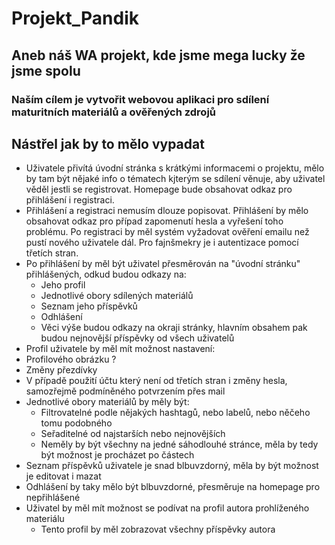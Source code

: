 # Projekt_Pandik
## Aneb náš WA projekt, kde jsme mega lucky že jsme spolu

### Naším cílem je vytvořit webovou aplikaci pro sdílení maturitních materiálů a ověřených zdrojů

## Nástřel jak by to mělo vypadat
- Uživatele přivítá úvodní stránka s krátkými informacemi o projektu, mělo by tam být nějaké info o tématech kjterým se sdílení věnuje, aby uživatel věděl jestli se registrovat. Homepage bude obsahovat odkaz pro přihlášení i registraci.
- Přihlášení a registraci nemusím dlouze popisovat. Přihlášení by mělo obsahovat odkaz pro případ zapomenutí hesla a vyřešení toho problému. Po registraci by měl systém vyžadovat ověření emailu než pustí nového uživatele dál. Pro fajnšmekry je i autentizace pomocí třetích stran.
- Po přihlášení by měl být uživatel přesměrován na "úvodní stránku" přihlášených, odkud budou odkazy na:
   - Jeho profil
   - Jednotlivé obory sdílených materiálů
   - Seznam jeho příspěvků
   - Odhlášení
   - Věci výše budou odkazy na okraji stránky, hlavním obsahem pak budou nejnovější příspěvky od všech uživatelů
 - Profil uživatele by měl mít možnost nastavení:
  - Profilového obrázku ?
   - Změny přezdívky
   - V případě použití účtu který není od třetích stran i změny hesla, samozřejmě podmíněného potvrzením přes mail
- Jednotlivé obory materiálů by měly být:
   - Filtrovatelné podle nějakých hashtagů, nebo labelů, nebo něčeho tomu podobného
   - Seřaditelné od najstarších nebo nejnovějších
   - Neměly by být všechny na jedné sáhodlouhé stránce, měla by tedy být možnost je procházet po částech
- Seznam příspěvků uživatele je snad blbuvzdorný, měla by být možnost je editovat i mazat
- Odhlášení by taky mělo být blbuvzdorné, přesměruje na homepage pro nepřihlášené
- Uživatel by měl mít možnost se podívat na profil autora prohlíženého materiálu
   - Tento profil by měl zobrazovat všechny příspěvky autora
